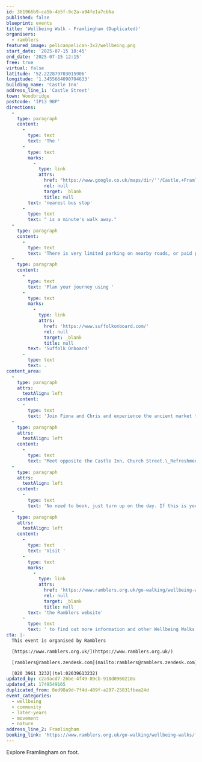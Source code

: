 ```yaml
---
id: 361966b9-ca5b-4b5f-9c2a-a94fe1a7cb6a
published: false
blueprint: events
title: 'Wellbeing Walk - Framlingham (Duplicated)'
organisers:
  - ramblers
featured_image: pelicanpelican-3x2/wellbeing.png
start_date: '2025-07-15 10:45'
end_date: '2025-07-15 12:15'
free: true
virtual: false
latitude: '52.222879703015906'
longitude: '1.3455664090704633'
building_name: 'Castle Inn'
address_line_1: 'Castle Street'
town: Woodbridge
postcode: 'IP13 9BP'
directions:
  -
    type: paragraph
    content:
      -
        type: text
        text: 'The '
      -
        type: text
        marks:
          -
            type: link
            attrs:
              href: "https://www.google.co.uk/maps/dir/''/Castle,+Framlingham,+Woodbridge+IP13+9BP/@52.2226916,1.3453974,20z/data=!4m13!4m12!1m5!1m1!1s0x47d990348527b0df:0x7d0cb8d034bd4362!2m2!1d1.3455667!2d52.2228626!1m5!1m1!1s0x47d9903442c7308f:0x8089bb18954d19c0!2m2!1d1.345964!2d52.222683?entry=ttu&g_ep=EgoyMDI1MDYwOC4wIKXMDSoASAFQAw%3D%3D"
              rel: null
              target: _blank
              title: null
        text: 'nearest bus stop'
      -
        type: text
        text: " is a minute's walk away."
  -
    type: paragraph
    content:
      -
        type: text
        text: 'There is very limited parking on nearby roads, or paid parking at Framlingham Castle and other nearby car parks. '
  -
    type: paragraph
    content:
      -
        type: text
        text: 'Plan your journey using '
      -
        type: text
        marks:
          -
            type: link
            attrs:
              href: 'https://www.suffolkonboard.com/'
              rel: null
              target: _blank
              title: null
        text: 'Suffolk Onboard'
      -
        type: text
        text: .
content_area:
  -
    type: paragraph
    attrs:
      textAlign: left
    content:
      -
        type: text
        text: 'Join Fiona and Chris and experience the ancient market town, Castle, Mere and beautiful surrounding countryside.'
  -
    type: paragraph
    attrs:
      textAlign: left
    content:
      -
        type: text
        text: "Meet opposite the Castle Inn, Church Street.\_Refreshments and toilets available in Framlingham."
  -
    type: paragraph
    attrs:
      textAlign: left
    content:
      -
        type: text
        text: 'No need to book, just turn up on the day. If this is your first walk you will be required to complete a registration form before the walk.'
  -
    type: paragraph
    attrs:
      textAlign: left
    content:
      -
        type: text
        text: 'Visit '
      -
        type: text
        marks:
          -
            type: link
            attrs:
              href: 'https://www.ramblers.org.uk/go-walking/wellbeing-walks-groups/ramblers-wellbeing-walks-suffolk'
              rel: null
              target: _blank
              title: null
        text: 'the Ramblers website'
      -
        type: text
        text: ' to find out more information and other Wellbeing Walks. '
cta: |-
  This event is organised by Ramblers

  [https://www.ramblers.org.uk/](https://www.ramblers.org.uk/) 

  [ramblers@ramblers.zendesk.com](mailto:ramblers@ramblers.zendesk.com)

  [020 3961 3232](tel:02039613232)
updated_by: c2a9acd7-26be-4f49-89cb-918d0960210a
updated_at: 1749549165
duplicated_from: 8ed98a9d-7f4d-489f-a297-25831fbea24d
event_categories:
  - wellbeing
  - community
  - later-years
  - movement
  - nature
address_line_2: Framlingham
booking_link: 'https://www.ramblers.org.uk/go-walking/wellbeing-walks/framlingham-walk-around-town-and-surrounding-countryside-grade-4-0'
---
```

Explore Framlingham on foot.